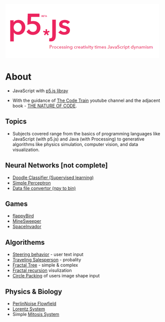 ![alt text](https://github.com/MaorAssayag/JavaScript/blob/master/p5.png)
# About  
  * JavaScript with <a href="https://p5js.org">p5.js libray</a>

  * With the guidance of <a href="https://www.youtube.com/user/shiffman/featured">The Code Train</a> youtube channel
    and the adjacent book - <a href="http://natureofcode.com">THE NATURE OF CODE</a>.


## Topics
  * Subjects covered range from the basics of programming languages like JavaScript (with p5.js) and Java (with Processing) to generative     algorithms like physics simulation, computer vision, and data visualization.
  
## Neural Networks [not complete]
 * <a href="https://github.com/MaorAssayag/JavaScript/tree/master/Neural%20Networks/doodle%20classifier">Doodle Classifier (Supervised learning) </a>
 * <a href="https://github.com/MaorAssayag/JavaScript/tree/master/Neural%20Networks/doodle%20classifier">Simple Perceptron</a>
 * <a href="https://github.com/MaorAssayag/JavaScript/tree/master/Neural%20Networks/QuickDrawerData/QucikDrawerData">Data file convertor (npy to bin)</a>
 
## Games
 * <a href="https://github.com/MaorAssayag/JavaScript/tree/master/flappyBIrd%20JS">flappyBird</a>
 * <a href="https://github.com/MaorAssayag/JavaScript/tree/master/MineSweeperJS">MineSweeper</a> 
 * <a href="https://github.com/MaorAssayag/JavaScript/tree/master/spaceInvador_JS">SpaceInvador</a> 
 
## Algorithems
  * <a href="https://github.com/MaorAssayag/JavaScript/tree/master/Steering_JS">Steering behavior</a>  - user text input
  * <a href="https://github.com/MaorAssayag/JavaScript/tree/master/Traveling%20Salesperson%20JS">Traveling Salesperson</a> - probality
  * <a href="https://github.com/MaorAssayag/JavaScript/tree/master/FractalTree_JS">Fractal Tree</a>  - simple & complex
  * <a href="https://github.com/MaorAssayag/JavaScript/tree/master/Fractal%20Tree%20Level%202">Fractal recursion</a>  visulization
  * <a href="https://github.com/MaorAssayag/JavaScript/tree/master/Circle%20Packing%20JS">Circle Packing</a>  of users image shape input
  
## Physics & Biology
  * <a href="https://github.com/MaorAssayag/JavaScript/tree/master/PerlinNoise%20FlowField_JS">PerlinNoise Flowfield</a> 
  * <a href="https://github.com/MaorAssayag/JavaScript/tree/master/LorentzSystemJS">Lorentz System</a> 
  * Simple <a href="https://github.com/MaorAssayag/JavaScript/tree/master/MitosisSystem_JS">Mitosis System</a> 
